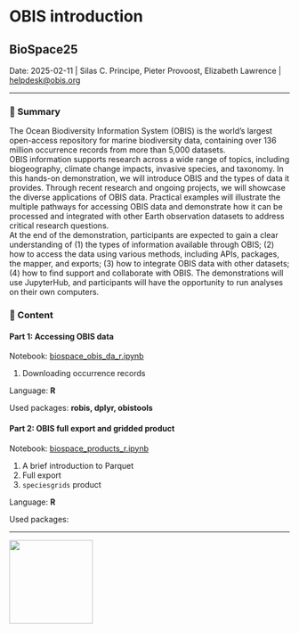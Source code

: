 # OBIS introduction 

## BioSpace25 


Date: 2025-02-11 | Silas C. Principe, Pieter Provoost, Elizabeth Lawrence | helpdesk@obis.org

--------

### :page_facing_up: Summary


The Ocean Biodiversity Information System (OBIS) is the world’s largest open-access repository for marine biodiversity data, containing over 136 million occurrence records from more than 5,000 datasets.  
OBIS information supports research across a wide range of topics, including biogeography, climate change impacts, invasive species, and taxonomy. In this hands-on demonstration, we will introduce OBIS and the types of data it provides. Through recent research and ongoing projects, we will showcase the diverse applications of OBIS data. Practical examples will illustrate the multiple pathways for accessing OBIS data and demonstrate how it can be processed and integrated with other Earth observation datasets to address critical research questions.  
At the end of the demonstration, participants are expected to gain a clear understanding of
(1) the types of information available through OBIS;
(2) how to access the data using various methods, including APIs, packages, the mapper, and exports;
(3) how to integrate OBIS data with other datasets;
(4) how to find support and collaborate with OBIS.
The demonstrations will use JupyterHub, and participants will have the opportunity to run analyses on their own computers.
    

### :open_file_folder: Content

#### Part 1: Accessing OBIS data


Notebook: [biospace_obis_da_r.ipynb](notebooks/R/biospace_obis_da_r.ipynb)
<br>

1. Downloading occurrence records


Language: **R**

Used packages: **robis, dplyr, obistools**

#### Part 2: OBIS full export and gridded product


Notebook: [biospace_products_r.ipynb](notebooks/R/biospace_products_r.ipynb)
<br>

1. A brief introduction to Parquet
2. Full export
3. `speciesgrids` product


Language: **R**

Used packages:  

-------
<img src='https://obis.org/images/logo.png' width=150></img>
